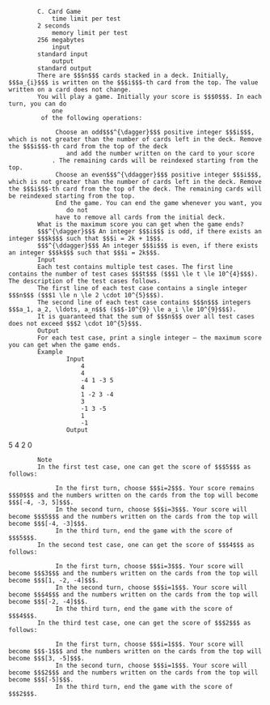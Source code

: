 			C. Card Game
				time limit per test
			2 seconds
				memory limit per test
			256 megabytes
				input
			standard input
				output
			standard output
			There are $$$n$$$ cards stacked in a deck. Initially, $$$a_{i}$$$ is written on the $$$i$$$-th card from the top. The value written on a card does not change.
			You will play a game. Initially your score is $$$0$$$. In each turn, you can do 
				one
			 of the following operations: 
			 
				 Choose an odd$$$^{\dagger}$$$ positive integer $$$i$$$, which is not greater than the number of cards left in the deck. Remove the $$$i$$$-th card from the top of the deck 
					and add the number written on the card to your score
				. The remaining cards will be reindexed starting from the top. 
				 Choose an even$$$^{\ddagger}$$$ positive integer $$$i$$$, which is not greater than the number of cards left in the deck. Remove the $$$i$$$-th card from the top of the deck. The remaining cards will be reindexed starting from the top. 
				 End the game. You can end the game whenever you want, you 
					do not
				 have to remove all cards from the initial deck. 
			What is the maximum score you can get when the game ends?
			$$$^{\dagger}$$$ An integer $$$i$$$ is odd, if there exists an integer $$$k$$$ such that $$$i = 2k + 1$$$.
			$$$^{\ddagger}$$$ An integer $$$i$$$ is even, if there exists an integer $$$k$$$ such that $$$i = 2k$$$.
			Input
			Each test contains multiple test cases. The first line contains the number of test cases $$$t$$$ ($$$1 \le t \le 10^{4}$$$). The description of the test cases follows.
			The first line of each test case contains a single integer $$$n$$$ ($$$1 \le n \le 2 \cdot 10^{5}$$$).
			The second line of each test case contains $$$n$$$ integers $$$a_1, a_2, \ldots, a_n$$$ ($$$-10^{9} \le a_i \le 10^{9}$$$).
			It is guaranteed that the sum of $$$n$$$ over all test cases does not exceed $$$2 \cdot 10^{5}$$$.
			Output
			For each test case, print a single integer — the maximum score you can get when the game ends.
			Example
					Input
						4
						4
						-4 1 -3 5
						4
						1 -2 3 -4
						3
						-1 3 -5
						1
						-1
					Output
					
5
4
2
0

			Note
			In the first test case, one can get the score of $$$5$$$ as follows: 
			 
				 In the first turn, choose $$$i=2$$$. Your score remains $$$0$$$ and the numbers written on the cards from the top will become $$$[-4, -3, 5]$$$. 
				 In the second turn, choose $$$i=3$$$. Your score will become $$$5$$$ and the numbers written on the cards from the top will become $$$[-4, -3]$$$. 
				 In the third turn, end the game with the score of $$$5$$$. 
			In the second test case, one can get the score of $$$4$$$ as follows: 
			 
				 In the first turn, choose $$$i=3$$$. Your score will become $$$3$$$ and the numbers written on the cards from the top will become $$$[1, -2, -4]$$$. 
				 In the second turn, choose $$$i=1$$$. Your score will become $$$4$$$ and the numbers written on the cards from the top will become $$$[-2, -4]$$$. 
				 In the third turn, end the game with the score of $$$4$$$. 
			In the third test case, one can get the score of $$$2$$$ as follows: 
			 
				 In the first turn, choose $$$i=1$$$. Your score will become $$$-1$$$ and the numbers written on the cards from the top will become $$$[3, -5]$$$. 
				 In the second turn, choose $$$i=1$$$. Your score will become $$$2$$$ and the numbers written on the cards from the top will become $$$[-5]$$$. 
				 In the third turn, end the game with the score of $$$2$$$. 
